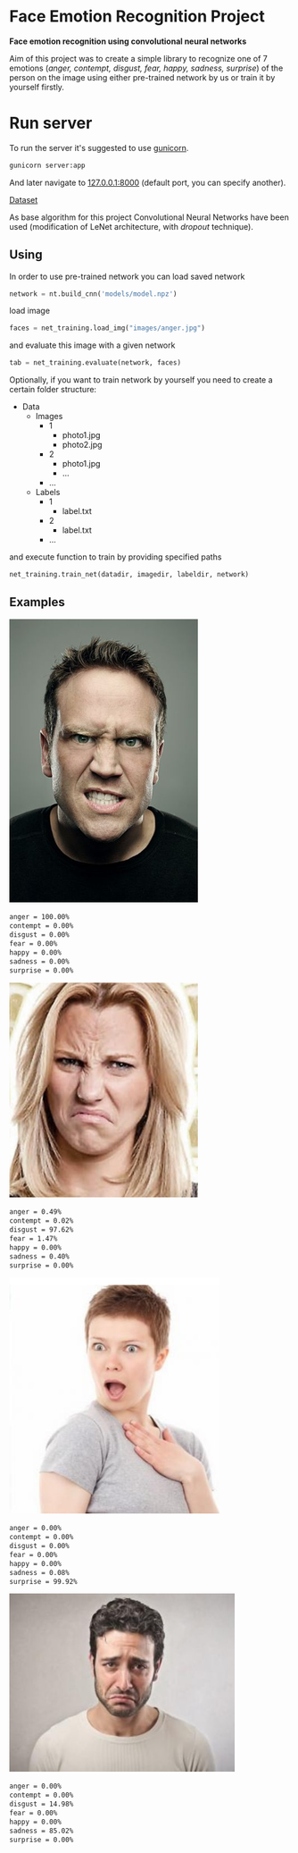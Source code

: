 # Face Emotion Recognition Project
**Face emotion recognition using convolutional neural networks**

Aim of this project was to create a simple library to recognize one of 7 emotions (*anger, contempt, disgust, fear, happy, sadness, surprise*) of the person on the image using either pre-trained network by us or train it by yourself firstly.

# Run server
To run the server it's suggested to use [gunicorn](http://gunicorn.org/).
```bash
gunicorn server:app
```

And later navigate to [127.0.0.1:8000](http://127.0.0.1:8000) (default port, you can specify another).


[Dataset](http://www.consortium.ri.cmu.edu/ckagree/)

As base algorithm for this project Convolutional Neural Networks have been used (modification of LeNet architecture, with *dropout* technique).

## Using
In order to use pre-trained network you can load saved network
```python
network = nt.build_cnn('models/model.npz')
```
load image
```python
faces = net_training.load_img("images/anger.jpg")
```
and evaluate this image with a given network
```python
tab = net_training.evaluate(network, faces)
```

Optionally, if you want to train network by yourself you need to create a certain folder structure:

 - Data
   * Images
     - 1
       - photo1.jpg  
        - photo2.jpg
     - 2
       - photo1.jpg
        - ...
     - ...
   * Labels
     - 1
       - label.txt
     - 2
       - label.txt
     - ...
   
     
and execute function to train by providing specified paths
```python
net_training.train_net(datadir, imagedir, labeldir, network)
```

## Examples
![Anger](/images/anger.jpg?raw=true)
```
anger = 100.00%
contempt = 0.00%
disgust = 0.00%
fear = 0.00%
happy = 0.00%
sadness = 0.00%
surprise = 0.00%
```

![Disgust](/images/disgust.jpg?raw=true)
```
anger = 0.49%
contempt = 0.02%
disgust = 97.62%
fear = 1.47%
happy = 0.00%
sadness = 0.40%
surprise = 0.00%
```

![Surprise](/images/surprise.jpg?raw=true)
```
anger = 0.00%
contempt = 0.00%
disgust = 0.00%
fear = 0.00%
happy = 0.00%
sadness = 0.08%
surprise = 99.92%
```

![Sadness](/images/sadness.jpg?raw=true)
```
anger = 0.00%
contempt = 0.00%
disgust = 14.98%
fear = 0.00%
happy = 0.00%
sadness = 85.02%
surprise = 0.00%
```
